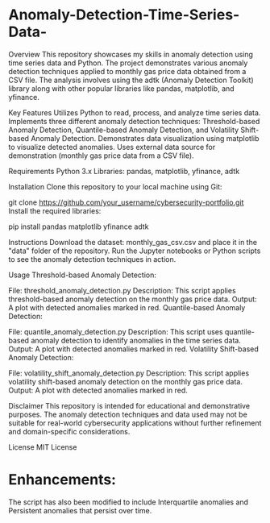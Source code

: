 # Anomaly-Detection-Time-Series-Data-

Overview
This repository showcases my skills in anomaly detection using time series data and Python. The project demonstrates various anomaly detection techniques applied to monthly gas price data obtained from a CSV file. The analysis involves using the adtk (Anomaly Detection Toolkit) library along with other popular libraries like pandas, matplotlib, and yfinance.

Key Features
Utilizes Python to read, process, and analyze time series data.
Implements three different anomaly detection techniques: Threshold-based Anomaly Detection, Quantile-based Anomaly Detection, and Volatility Shift-based Anomaly Detection.
Demonstrates data visualization using matplotlib to visualize detected anomalies.
Uses external data source for demonstration (monthly gas price data from a CSV file).

Requirements
Python 3.x
Libraries: pandas, matplotlib, yfinance, adtk

Installation
Clone this repository to your local machine using Git:

git clone https://github.com/your_username/cybersecurity-portfolio.git
Install the required libraries:

pip install pandas matplotlib yfinance adtk

Instructions
Download the dataset: monthly_gas_csv.csv and place it in the "data" folder of the repository.
Run the Jupyter notebooks or Python scripts to see the anomaly detection techniques in action.


Usage
Threshold-based Anomaly Detection:

File: threshold_anomaly_detection.py
Description: This script applies threshold-based anomaly detection on the monthly gas price data.
Output: A plot with detected anomalies marked in red.
Quantile-based Anomaly Detection:

File: quantile_anomaly_detection.py
Description: This script uses quantile-based anomaly detection to identify anomalies in the time series data.
Output: A plot with detected anomalies marked in red.
Volatility Shift-based Anomaly Detection:

File: volatility_shift_anomaly_detection.py
Description: This script applies volatility shift-based anomaly detection on the monthly gas price data.
Output: A plot with detected anomalies marked in red.


Disclaimer
This repository is intended for educational and demonstrative purposes. The anomaly detection techniques and data used may not be suitable for real-world cybersecurity applications without further refinement and domain-specific considerations.

License
MIT License

# Enhancements:

The script has also been modified to include Interquartile anomalies and Persistent anomalies that persist over time.
